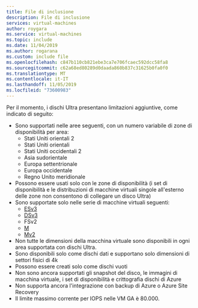 ```yaml
---
title: File di inclusione
description: File di inclusione
services: virtual-machines
author: roygara
ms.service: virtual-machines
ms.topic: include
ms.date: 11/04/2019
ms.author: rogarana
ms.custom: include file
ms.openlocfilehash: c847b110cb821ebe3ca7e706fcaec592dcc58fa8
ms.sourcegitcommit: c62a68ed80289d0daada860b837c31625b0fa0f0
ms.translationtype: MT
ms.contentlocale: it-IT
ms.lasthandoff: 11/05/2019
ms.locfileid: "73600983"
---
```

Per il momento, i dischi Ultra presentano limitazioni aggiuntive, come indicato di seguito:

- Sono supportati nelle aree seguenti, con un numero variabile di zone di disponibilità per area:
    - Stati Uniti orientali 2
    - Stati Uniti orientali
    - Stati Uniti occidentali 2
    - Asia sudorientale
    - Europa settentrionale
    - Europa occidentale
    - Regno Unito meridionale 
- Possono essere usati solo con le zone di disponibilità (i set di disponibilità e le distribuzioni di macchine virtuali singole all'esterno delle zone non consentono di collegare un disco Ultra)
- Sono supportate solo nelle serie di macchine virtuali seguenti:
    - [ESv3](https://azure.microsoft.com/blog/introducing-the-new-dv3-and-ev3-vm-sizes/)
    - [DSv3](https://azure.microsoft.com/blog/introducing-the-new-dv3-and-ev3-vm-sizes/)
    - FSv2
    - [M](../articles/virtual-machines/workloads/sap/hana-vm-operations-storage.md)
    - [Mv2](../articles/virtual-machines/workloads/sap/hana-vm-operations-storage.md)
- Non tutte le dimensioni della macchina virtuale sono disponibili in ogni area supportata con dischi Ultra.
- Sono disponibili solo come dischi dati e supportano solo dimensioni di settori fisici di 4k  
- Possono essere creati solo come dischi vuoti  
- Non sono ancora supportati gli snapshot del disco, le immagini di macchina virtuale, i set di disponibilità e crittografia dischi di Azure
- Non supporta ancora l'integrazione con backup di Azure o Azure Site Recovery
- Il limite massimo corrente per IOPS nelle VM GA è 80.000.